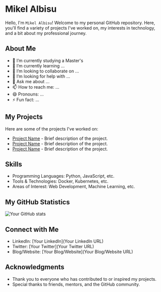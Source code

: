 # Mikel Albisu

Hello, I'm `Mikel Albisu`! Welcome to my personal GitHub repository. Here, you'll find a variety of projects I've worked on, my interests in technology, and a bit about my professional journey.

## About Me

- 🔭 I’m currently studying a Master's 
- 🌱 I’m currently learning ...
- 👯 I’m looking to collaborate on ...
- 🤔 I’m looking for help with ...
- 💬 Ask me about ...
- 📫 How to reach me: ...
- 😄 Pronouns: ...
- ⚡ Fun fact: ...

## My Projects

Here are some of the projects I've worked on:

- [Project Name](link-to-repository) - Brief description of the project.
- [Project Name](link-to-repository) - Brief description of the project.
- [Project Name](link-to-repository) - Brief description of the project.

## Skills

- Programming Languages: Python, JavaScript, etc.
- Tools & Technologies: Docker, Kubernetes, etc.
- Areas of Interest: Web Development, Machine Learning, etc.

## My GitHub Statistics

![Your GitHub stats](https://github-readme-stats.vercel.app/api?username=yourusername&show_icons=true)

## Connect with Me

- LinkedIn: [Your LinkedIn](Your LinkedIn URL)
- Twitter: [Your Twitter](Your Twitter URL)
- Blog/Website: [Your Blog/Website](Your Blog/Website URL)

## Acknowledgments

- Thank you to everyone who has contributed to or inspired my projects.
- Special thanks to friends, mentors, and the GitHub community.
